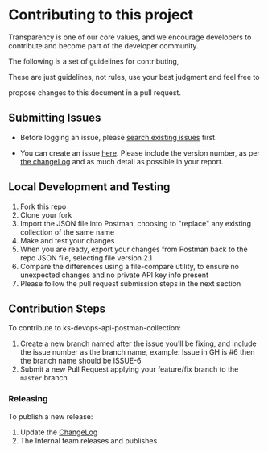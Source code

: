 # Contributing to this project

Transparency is one of our core values, and we encourage developers to contribute and become part of the developer community.

The following is a set of guidelines for contributing,

These are just guidelines, not rules, use your best judgment and feel free to

propose changes to this document in a pull request.

## Submitting Issues

* Before logging an issue, please [search existing issues](https://github.com/AbdelouahabMbarki/postman-collection/issues?q=is%3Aissue+is%3Aopen+n) first.

* You can create an issue [here](https://github.com/AbdelouahabMbarki/postman-collection/issues/new).  Please include the version number, as per [the changeLog](CHANGELOG.md) and as much detail as possible in your report.

## Local Development and Testing

1. Fork this repo
1. Clone your fork
1. Import the JSON file into Postman, choosing to "replace" any existing collection of the same name
1. Make and test your changes
1. When you are ready, export your changes from Postman back to the repo JSON file, selecting file version 2.1
1. Compare the differences using a file-compare utility, to ensure no unexpected changes and no private API key info present
1. Please follow the pull request submission steps in the next section

## Contribution Steps

To contribute to ks-devops-api-postman-collection:

1. Create a new branch named after the issue you’ll be fixing, and include the issue number as the branch name, example: Issue in GH is #6 then the branch name should be ISSUE-6
1. Submit a new Pull Request applying your feature/fix branch to the `master` branch

### Releasing

To publish a new release:

1. Update the [ChangeLog](CHANGELOG.md)
1. The Internal team releases and publishes